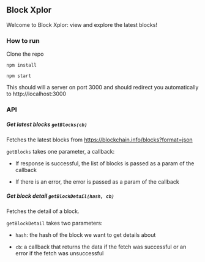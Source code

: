 ## Block Xplor

Welcome to Block Xplor: view and explore the latest blocks!

### How to run

Clone the repo

`npm install`

`npm start`

This should will a server on port 3000 and should redirect you automatically to http://localhost:3000

### API

##### Get latest blocks `getBlocks(cb)`

Fetches the latest blocks from https://blockchain.info/blocks?format=json

`getBlocks` takes one parameter, a callback:

 - If response is successful, the list of blocks is passed as a param of the callback

 - If there is an error, the error is passed as a param of the callback



##### Get block detail `getBlockDetail(hash, cb)`

Fetches the detail of a block.

`getBlockDetail` takes two parameters:

 - `hash`: the hash of the block we want to get details about

 - `cb`: a callback that returns the data if the fetch was successful or an error if the fetch was unsuccessful
